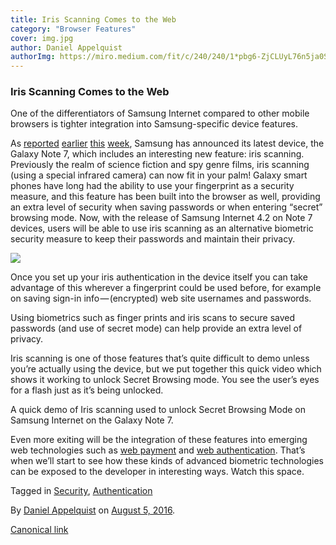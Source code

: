 ```yaml
---
title: Iris Scanning Comes to the Web
category: "Browser Features"
cover: img.jpg
author: Daniel Appelquist
authorImg: https://miro.medium.com/fit/c/240/240/1*pbg6-ZjCLUyL76n5ja0S5Q.jpeg
---
```


### Iris Scanning Comes to the Web

One of the differentiators of Samsung Internet compared to other mobile browsers is tighter integration into Samsung-specific device features.

As [reported](http://www.phonearena.com/news/4-cool-things-you-can-do-with-the-iris-scanner-on-the-Galaxy-Note-7_id83774) [earlier](http://motherboard.vice.com/read/samsung-galaxy-note-7-iris-scanner) [this](http://www.cnet.com/uk/news/samsung-galaxy-note-7-ready-for-the-rumble-of-the-jumbos/) [week](http://arstechnica.com/gadgets/2016/08/galaxy-note-7-hands-on-samsung-goes-full-sci-fi-with-an-iris-scanner/), Samsung has announced its latest device, the Galaxy Note 7, which includes an interesting new feature: iris scanning. Previously the realm of science fiction and spy genre films, iris scanning (using a special infrared camera) can now fit in your palm! Galaxy smart phones have long had the ability to use your fingerprint as a security measure, and this feature has been built into the browser as well, providing an extra level of security when saving passwords or when entering “secret” browsing mode. Now, with the release of Samsung Internet 4.2 on Note 7 devices, users will be able to use iris scanning as an alternative biometric security measure to keep their passwords and maintain their privacy.

![](https://cdn-images-1.medium.com/max/600/1*BFLPFSCPF0ooeBYD0XgiZw.png)

Once you set up your iris authentication in the device itself you can take advantage of this wherever a fingerprint could be used before, for example on saving sign-in info — (encrypted) web site usernames and passwords.

Using biometrics such as finger prints and iris scans to secure saved passwords (and use of secret mode) can help provide an extra level of privacy.

Iris scanning is one of those features that’s quite difficult to demo unless you’re actually using the device, but we put together this quick video which shows it working to unlock Secret Browsing mode. You see the user’s eyes for a flash just as it’s being unlocked.

A quick demo of Iris scanning used to unlock Secret Browsing Mode on Samsung Internet on the Galaxy Note 7.

Even more exiting will be the integration of these features into emerging web technologies such as [web payment](https://www.w3.org/Payments/WG/) and [web authentication](https://www.w3.org/blog/webauthn/). That’s when we’ll start to see how these kinds of advanced biometric technologies can be exposed to the developer in interesting ways. Watch this space.

Tagged in [Security](https://medium.com/tag/security), [Authentication](https://medium.com/tag/authentication)

By [Daniel Appelquist](https://medium.com/@torgo) on [August 5, 2016](https://medium.com/p/516b40063622).

[Canonical link](https://medium.com/@torgo/iris-scanning-comes-to-the-web-516b40063622)